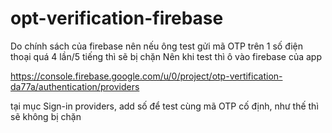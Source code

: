 # opt-verification-firebase

Do chính sách của firebase nên nếu ông test gửi mã OTP trên 1 số điện thoại quá 4 lần/5 tiếng thì sẽ bị chặn
Nên khi test thì ô vào firebase của app 

https://console.firebase.google.com/u/0/project/otp-vertification-da77a/authentication/providers

tại mục Sign-in providers, add số để test cùng mã OTP cố định, như thế thì sẽ không bị chặn 
